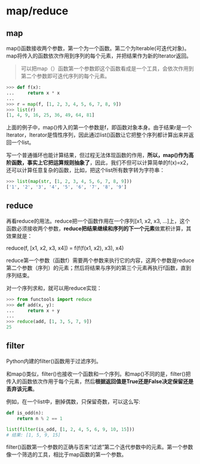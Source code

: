 # map/reduce

## map

map()函数接收两个参数，第一个为一个函数。第二个为Iterable(可迭代对象)。map将传入的函数依次作用到序列的每个元素，并把结果作为新的Iterator返回。

>可以把map（）函数第一个参数即这个函数看成是一个工具，会依次作用到第二个参数即可迭代序列的每个元素。

```python
>>> def f(x):
...     return x * x
...
>>> r = map(f, [1, 2, 3, 4, 5, 6, 7, 8, 9])
>>> list(r)
[1, 4, 9, 16, 25, 36, 49, 64, 81]
```

上面的例子中，map()传入的第一个参数是f，即函数对象本身。由于结果r是一个Iterator，Iterator是惰性序列，因此通过list()函数让它把整个序列都计算出来并返回一个list。

写一个普通循环也能计算结果，但过程无法体现函数的作用，**所以，map()作为高阶函数，事实上它把运算规则抽象了**，因此，我们不但可以计算简单的f(x)=x2，还可以计算任意复杂的函数，比如，把这个list所有数字转为字符串：


```python
>>> list(map(str, [1, 2, 3, 4, 5, 6, 7, 8, 9]))
['1', '2', '3', '4', '5', '6', '7', '8', '9']
```

## reduce

再看reduce的用法。reduce把一个函数作用在一个序列[x1, x2, x3, ...]上，这个函数必须接收两个参数，**reduce把结果继续和序列的下一个元素**做累积计算，其效果就是：

reduce(f, [x1, x2, x3, x4]) = f(f(f(x1, x2), x3), x4)

reduce第一个参数（函数f）需要两个参数来执行它的内容，这两个参数是reduce第二个参数（序列）的元素；然后将结果与序列的第三个元素再执行f函数，直到序列结束。

对一个序列求和，就可以用reduce实现：

```python
>>> from functools import reduce
>>> def add(x, y):
...     return x + y
...
>>> reduce(add, [1, 3, 5, 7, 9])
25
```

## filter

Python内建的filter()函数用于过滤序列。

和map()类似，filter()也接收一个函数和一个序列。和map()不同的是，filter()把传入的函数依次作用于每个元素，然后**根据返回值是True还是False决定保留还是丢弃该元素**。

例如，在一个list中，删掉偶数，只保留奇数，可以这么写:

```python
def is_odd(n):
    return n % 2 == 1

list(filter(is_odd, [1, 2, 4, 5, 6, 9, 10, 15]))
# 结果: [1, 5, 9, 15]
```

filter()函数第一个参数的正确与否来“过滤”第二个迭代参数中的元素。第一个参数像一个筛选的工具，相比于map函数的第一个参数。